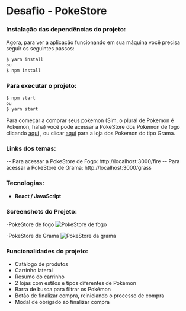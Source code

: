 # Desafio - PokeStore


### Instalação das dependências do projeto:
 Agora, para ver a aplicação funcionando em sua máquina você precisa seguir os seguintes passos:

```sh
$ yarn install
ou
$ npm install
```

### Para executar o projeto:

```sh
$ npm start
ou
$ yarn start
```

 Para começar a comprar seus pokemon (Sim, o plural de Pokemon é Pokemon, haha) você pode acessar a PokeStore dos Pokemon de fogo clicando [aqui](https://desafio-pokestore.netlify.app/fire) , ou clicar [aqui](https://desafio-pokestore.netlify.app/grass) para a loja dos Pokemon do tipo Grama.

### Links dos temas:
 
 -- Para acessar a PokeStore de Fogo: http://localhost:3000/fire
 -- Para acessar a PokeStore de Grama: http://localhost:3000/grass

### Tecnologias:

- **React / JavaScript**

### Screenshots do Projeto:
-PokeStore de fogo
![PokeStore de fogo](./public/img/pokestore-fire.PNG)

-PokeStore de Grama
![PokeStore da grama](./public/img/pokestore-grass.PNG)

### Funcionalidades do projeto:

* Catálogo de produtos
* Carrinho lateral
* Resumo do carrinho
* 2 lojas com estilos e tipos diferentes de Pokémon
* Barra de busca para filtrar os Pokémon
* Botão de finalizar compra, reiniciando o processo de compra
* Modal de obrigado ao finalizar compra

